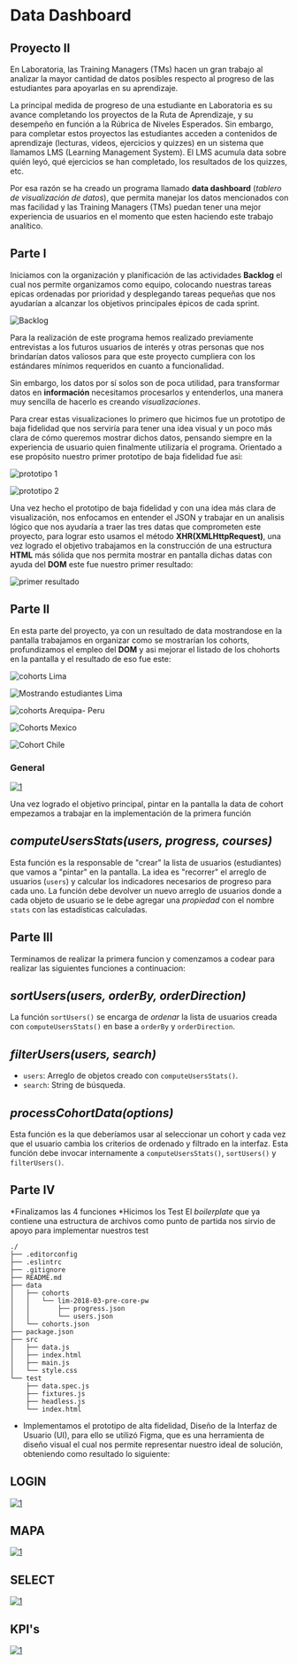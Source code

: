 # Data Dashboard

## Proyecto II

En Laboratoria, las Training Managers (TMs) hacen un gran trabajo al analizar la
mayor cantidad de datos posibles respecto al progreso de las estudiantes para
apoyarlas en su aprendizaje.

La principal medida de progreso de una estudiante en Laboratoria es su avance
completando los proyectos de la Ruta de Aprendizaje, y su desempeño en función a la Rúbrica de Niveles Esperados.
Sin embargo, para completar estos proyectos las estudiantes acceden a contenidos
de aprendizaje (lecturas, videos, ejercicios y quizzes) en un sistema que
llamamos LMS (Learning Management System). El LMS acumula data sobre quién
leyó, qué ejercicios se han completado, los resultados de los quizzes, etc.

Por esa razón se ha creado un programa llamado **data dashboard** (_tablero de visualización de datos_), que permita manejar los datos mencionados con mas facilidad y las Training Managers (TMs) puedan tener una mejor experiencia  de usuarios en el momento que esten haciendo este trabajo analítico.


## Parte I

Iniciamos con la organización y planificación de las actividades **Backlog** el cual nos permite organizamos como equipo, colocando nuestras tareas epicas ordenadas por prioridad y desplegando tareas pequeñas que nos ayudarían a alcanzar los objetivos principales épicos de cada sprint.

![Backlog](https://scontent.flim9-1.fna.fbcdn.net/v/t1.15752-9/36398613_1549128271864927_652482717119676416_n.jpg?_nc_cat=0&oh=5134e5a56c9e2d410a65473386f6388c&oe=5BE56184 "Backlog")

Para la realización de este programa hemos realizado previamente entrevistas a los futuros usuarios de interés y otras personas que nos brindarían datos valiosos para que este proyecto cumpliera con los estándares mínimos requeridos en cuanto a funcionalidad. 

Sin embargo, los datos por sí solos son de poca utilidad, para transformar datos
en **información** necesitamos procesarlos y entenderlos, una manera muy
sencilla de hacerlo es creando _visualizaciones_. 

Para crear estas visualizaciones lo primero que hicimos fue un prototipo de baja fidelidad que nos serviría para tener una idea visual y  un poco más clara de cómo queremos mostrar dichos datos, pensando siempre en la experiencia de usuario quien finalmente utilizaría el programa. Orientado a ese propósito nuestro primer prototipo de baja fidelidad fue asi:

![prototipo 1](https://scontent.flim9-1.fna.fbcdn.net/v/t1.15752-9/36382783_1549167855194302_7992423616568360960_n.jpg?_nc_cat=0&oh=13086447804a57ddd91dbee97e19e542&oe=5BABEEA2 "Baja fidelidad 1")


![prototipo 2](https://scontent.flim9-1.fna.fbcdn.net/v/t1.15752-9/36396301_1549176325193455_3320110990841872384_n.jpg?_nc_cat=0&oh=ac76bc3cd86fdbc4c525f61815c891bd&oe=5BA5143B "Baja fidelidad 2")

Una vez hecho el prototipo de baja fidelidad y con una idea más clara de visualización,  nos enfocamos en entender el JSON y trabajar en un analisis lógico que nos ayudaría a traer las tres datas que comprometen este proyecto, para lograr esto usamos el método **XHR(XMLHttpRequest)**, una vez logrado el objetivo trabajamos en la construcción de una estructura **HTML** más sólida que nos permita mostrar en pantalla dichas datas con ayuda del **DOM** este fue nuestro primer resultado:

![primer resultado](https://scontent.flim9-1.fna.fbcdn.net/v/t1.15752-9/36418910_1549130771864677_7622131993236471808_n.jpg?_nc_cat=0&oh=b2371a0c551cfd2221e546e86fd9a670&oe=5BE867B9 "primer resultado")   

## Parte II

En esta parte del proyecto, ya con un resultado de data mostrandose en la pantalla trabajamos en organizar como se mostrarían los cohorts, profundizamos el empleo del **DOM** y asi mejorar el listado de los chohorts en la pantalla y el resultado de eso fue este:

![cohorts Lima](https://scontent.flim9-1.fna.fbcdn.net/v/t1.15752-9/36444427_1549167948527626_4828192592514514944_n.jpg?_nc_cat=0&oh=81c008bf95a2b522e82879096a84d61a&oe=5BEA2B52 "filtrado de cohots Lima")

![Mostrando estudiantes Lima ](https://scontent.flim9-1.fna.fbcdn.net/v/t1.15752-9/36418799_1549167895194298_2251600849325260800_n.jpg?_nc_cat=0&oh=6f62dcdd4d389167d4bcb22bd98714a6&oe=5BE653A0 "Estudiantes Lima")

![cohorts Arequipa- Peru](https://scontent.flim9-1.fna.fbcdn.net/v/t1.15752-9/36444427_1549167948527626_4828192592514514944_n.jpg?_nc_cat=0&oh=81c008bf95a2b522e82879096a84d61a&oe=5BEA2B52 "Arequipa- Peru")

![Cohorts Mexico](https://scontent.flim9-1.fna.fbcdn.net/v/t1.15752-9/36423176_1549167808527640_3194742914106261504_n.jpg?_nc_cat=0&oh=6d285c8c6b2d783c3613ce571ab85f7b&oe=5BA4CDF3 "Mexico ")

![Cohort Chile](https://scontent.flim9-1.fna.fbcdn.net/v/t1.15752-9/36423279_1549167801860974_7296827601119608832_n.jpg?_nc_cat=0&oh=f953848a1cf89eb4a44ff9ca0585232d&oe=5BB2F0D2 "Chile")

### General
<a href ="https://www.figma.com/proto/Q4oyzXOiifwqLM7cXZiYRGCZ/Untitled?scaling=scale-down&node-id=26%3A0"> <img src= "https://image.ibb.co/jL5VXT/General.png" alt="1" border="0"></a>

Una vez logrado el objetivo principal, pintar en la pantalla la data de cohort empezamos a trabajar en la implementación de la primera función

## *computeUsersStats(users, progress, courses)*

Esta función es la responsable de "crear" la lista de usuarios (estudiantes)
que vamos a "pintar" en la pantalla. La idea es "recorrer" el arreglo de
usuarios (`users`) y calcular los indicadores necesarios de progreso para cada
uno. La función debe devolver un nuevo arreglo de usuarios donde a cada objeto
de usuario se le debe agregar una _propiedad_ con el nombre `stats` con las
estadísticas calculadas.

## Parte III

Terminamos de realizar la primera funcion y comenzamos a codear para realizar las siguientes funciones a continuacion:

## *sortUsers(users, orderBy, orderDirection)*

La función `sortUsers()` se encarga de _ordenar_ la lista de usuarios creada con
`computeUsersStats()` en base a `orderBy` y `orderDirection`.


## *filterUsers(users, search)*

* `users`: Arreglo de objetos creado con `computeUsersStats()`.
* `search`: String de búsqueda.

## *processCohortData(options)*

Esta función es la que deberíamos usar al seleccionar un cohort y cada vez que
el usuario cambia los criterios de ordenado y filtrado en la interfaz. Esta
función debe invocar internamente a `computeUsersStats()`, `sortUsers()` y
`filterUsers()`.

## Parte IV

*Finalizamos las 4 funciones
*Hicimos los Test
El _boilerplate_  que ya contiene una estructura de archivos como punto de partida nos sirvio de apoyo para implementar nuestros test

```text
./
├── .editorconfig
├── .eslintrc
├── .gitignore
├── README.md
├── data
│   ├── cohorts
│   │   └── lim-2018-03-pre-core-pw
│   │       ├── progress.json
│   │       └── users.json
│   └── cohorts.json
├── package.json
├── src
│   ├── data.js
│   ├── index.html
│   ├── main.js
│   └── style.css
└── test
    ├── data.spec.js
    ├── fixtures.js
    ├── headless.js
    └── index.html
```
* Implementamos el prototipo de alta fidelidad, Diseño de la Interfaz de Usuario (UI), para ello se utilizó Figma, que es una herramienta de diseño visual el cual nos permite representar nuestro ideal de solución, obteniendo como resultado lo siguiente:

## LOGIN
<a href ="https://www.figma.com/proto/Q4oyzXOiifwqLM7cXZiYRGCZ/Untitled?scaling=scale-down&node-id=26%3A0"> <img src= "https://image.ibb.co/jjiOmo/login.png" alt="1" border="0"></a>

## MAPA
<a href ="https://www.figma.com/proto/Q4oyzXOiifwqLM7cXZiYRGCZ/Untitled?scaling=scale-down&node-id=26%3A0"> <img src= "https://image.ibb.co/euNG6o/mapa.png" alt="1" border="0"></a>

## SELECT
<a href ="https://www.figma.com/proto/Q4oyzXOiifwqLM7cXZiYRGCZ/Untitled?scaling=scale-down&node-id=26%3A0"> <img src= "https://image.ibb.co/ddzw6o/tabla.png" alt="1" border="0"></a>

## KPI's
<a href ="https://www.figma.com/proto/Q4oyzXOiifwqLM7cXZiYRGCZ/Untitled?scaling=scale-down&node-id=26%3A0"> <img src= "https://image.ibb.co/dpYOmo/kpi.png" alt="1" border="0"></a>

